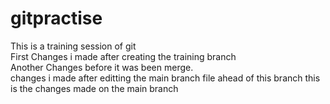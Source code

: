 # gitpractise
This is a training session of git
<br>
First Changes i made after creating the training branch
<br>
Another Changes before it was been merge.
<br>
changes i made after editting the main branch file ahead of this branch
this is the changes made on the main branch

